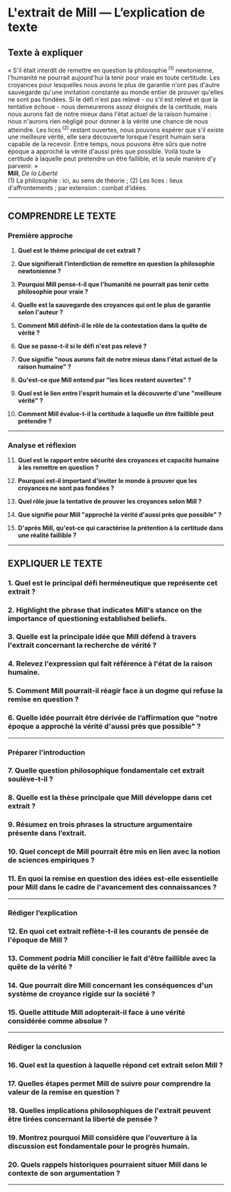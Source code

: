 # L'extrait de Mill — L’explication de texte

## Texte à expliquer
« S'il était interdit de remettre en question la philosophie&#x202F;<sup>(1)</sup> newtonienne, l'humanité ne pourrait aujourd'hui la tenir pour vraie en toute certitude. Les croyances pour lesquelles nous avons le plus de garantie n'ont pas d'autre sauvegarde qu'une invitation constante au monde entier de prouver qu'elles ne sont pas fondées. Si le défi n'est pas relevé - ou s'il est relevé et que la tentative échoue - nous demeurerons assez éloignés de la certitude, mais nous aurons fait de notre mieux dans l'état actuel de la raison humaine : nous n'aurons rien négligé pour donner à la vérité une chance de nous atteindre. Les lices&#x202F;<sup>(2)</sup> restant ouvertes, nous pouvons espérer que s'il existe une meilleure vérité, elle sera découverte lorsque l'esprit humain sera capable de la recevoir. Entre temps, nous pouvons être sûrs que notre époque a approché la vérité d'aussi près que possible. Voilà toute la certitude à laquelle peut prétendre un être faillible, et la seule manière d'y parvenir. »  
**Mill**, *De la Liberté*  
(1) La philosophie : ici, au sens de théorie ; (2) Les lices : lieux d'affrontements ; par extension : combat d'idées.

---

## COMPRENDRE LE TEXTE

### Première approche

1. **Quel est le thème principal de cet extrait ?**

2. **Que signifierait l’interdiction de remettre en question la philosophie newtonienne ?**

3. **Pourquoi Mill pense-t-il que l'humanité ne pourrait pas tenir cette philosophie pour vraie ?**

4. **Quelle est la sauvegarde des croyances qui ont le plus de garantie selon l'auteur ?**

5. **Comment Mill définit-il le rôle de la contestation dans la quête de vérité ?**

6. **Que se passe-t-il si le défi n'est pas relevé ?**

7. **Que signifie "nous aurons fait de notre mieux dans l'état actuel de la raison humaine" ?**

8. **Qu'est-ce que Mill entend par "les lices restent ouvertes" ?**

9. **Quel est le lien entre l'esprit humain et la découverte d'une "meilleure vérité" ?**

10. **Comment Mill évalue-t-il la certitude à laquelle un être faillible peut prétendre ?**

---

### Analyse et réflexion

11. **Quel est le rapport entre sécurité des croyances et capacité humaine à les remettre en question ?**

12. **Pourquoi est-il important d'inviter le monde à prouver que les croyances ne sont pas fondées ?**

13. **Quel rôle joue la tentative de prouver les croyances selon Mill ?**

14. **Que signifie pour Mill "approché la vérité d'aussi près que possible" ?**

15. **D'après Mill, qu'est-ce qui caractérise la prétention à la certitude dans une réalité faillible ?**

---

## EXPLIQUER LE TEXTE

### 1. Quel est le principal défi herméneutique que représente cet extrait ?

### 2. Highlight the phrase that indicates Mill's stance on the importance of questioning established beliefs.

### 3. Quelle est la principale idée que Mill défend à travers l'extrait concernant la recherche de vérité ?

### 4. Relevez l'expression qui fait référence à l'état de la raison humaine.

### 5. Comment Mill pourrait-il réagir face à un dogme qui refuse la remise en question ?

### 6. Quelle idée pourrait être dérivée de l’affirmation que "notre époque a approché la vérité d'aussi près que possible" ?

---

### Préparer l’introduction

### 7. Quelle question philosophique fondamentale cet extrait soulève-t-il ?

### 8. Quelle est la thèse principale que Mill développe dans cet extrait ?

### 9. Résumez en trois phrases la structure argumentaire présente dans l’extrait.

### 10. Quel concept de Mill pourrait être mis en lien avec la notion de sciences empiriques ?

### 11. En quoi la remise en question des idées est-elle essentielle pour Mill dans le cadre de l'avancement des connaissances ?

---

### Rédiger l’explication

### 12. En quoi cet extrait reflète-t-il les courants de pensée de l'époque de Mill ?

### 13. Comment podría Mill concilier le fait d'être faillible avec la quête de la vérité ?

### 14. Que pourrait dire Mill concernant les conséquences d'un système de croyance rigide sur la société ?

### 15. Quelle attitude Mill adopterait-il face à une vérité considérée comme absolue ?

---

### Rédiger la conclusion

### 16. Quel est la question à laquelle répond cet extrait selon Mill ?

### 17. Quelles étapes permet Mill de suivre pour comprendre la valeur de la remise en question ?

### 18. Quelles implications philosophiques de l'extrait peuvent être tirées concernant la liberté de pensée ? 

### 19. Montrez pourquoi Mill considère que l'ouverture à la discussion est fondamentale pour le progrès humain.

### 20. Quels rappels historiques pourraient situer Mill dans le contexte de son argumentation ? 

---